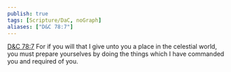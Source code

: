 ```yaml
---
publish: true
tags: [Scripture/DaC, noGraph]
aliases: ["D&C 78:7"]
---
```

[D&C 78:7](https://churchofjesuschrist.org/study/scriptures/dc-testament/dc/78?lang=eng&id=p7#p7) For if you will that I give unto you a place in the celestial world, you must prepare yourselves by doing the things which I have commanded you and required of you.
